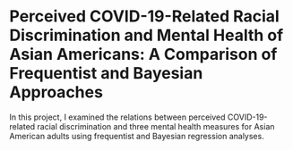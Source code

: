 # Perceived COVID-19-Related Racial Discrimination and Mental Health of Asian Americans: A Comparison of Frequentist and Bayesian Approaches

In this project, I examined the relations between perceived COVID-19-related racial discrimination and three mental health measures for Asian
American adults using frequentist and Bayesian regression analyses.
